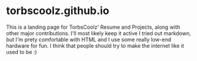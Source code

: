 # torbscoolz.github.io
This is a landing page for TorbsCoolz' Resume and Projects, along with other major contributions. I'll most likely keep it active
I tried out markdown, but I'm prety comfortable with HTML and I use some really low-end hardware for fun. I think that people should try to make the internet like it used to be :)
